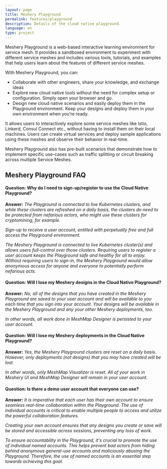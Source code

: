 ```yaml
---
layout: page
title: Meshery Playground
permalink: features/playground
description: Details of the cloud native playground.
language: en
type: project
---
```

Meshery Playground is a web-based interactive learning environment for service mesh. It provides a sandboxed environment to experiment with different service meshes and includes various tools, tutorials, and examples that help users learn about the features of different service meshes.

With Meshery Playground, you can:

- Collaborate with other engineers, share your knowledge, and exchange ideas
- Explore new cloud native tools without the need for complex setup or configuration. Simply open your browser and go.
- Design new cloud native scenarios and easily deploy them in the Playground environment. Keep your designs and deploy them in your own environment when you’re ready.


It allows users to interactively explore some service meshes like Istio, Linkerd, Consul Connect etc., without having to install them on their local machines. Users can create virtual services and deploy sample applications using these meshes and observe their behavior in real-time.

Meshery Playground also has pre-built scenarios that demonstrate how to implement specific use-cases such as traffic splitting or circuit breaking across multiple Service Meshes.

## Meshery Playground FAQ
#### Question: Why do I need to sign-up/register to use the Cloud Native Playground?
**Answer:** _The Playground is connected to live Kubernetes clusters, and while these clusters are refreshed on a daily basis, the clusters do need to be protected from nefarious actors, who might use these clusters for cryptomining, for example._

_Sign-up to receive a user account, entitled with perpetually free and full access the Playground environment._

_The Meshery Playground is connected to live Kubernetes cluster(s) and allows users full-control over those clusters. Requiring users to register a user account keeps the Playground safe and healthy for all to enjoy. Without requiring users to sign-in, the Meshery Playground would allow anonymous access for anyone and everyone to potentially perform nefarious acts._


#### Question: Will I lose my Meshery designs in the Cloud Native Playground?
**Answer:** _No, all of the designs that you have created in the Meshery Playground are saved to your user account and will be available to you each time that you sign into your account. Your designs will be available in the Meshery Playground and any your other Meshery deployments, too._

_In other words, all work done in MeshMap Designer is persisted to your user account._


#### Question: Will I lose my Meshery deployments in the Cloud Native Playground?
**Answer:** _Yes, the Meshery Playground clusters are reset on a daily basis. However, only deployments (not designs) that you may have created will be lost._

_In other words, only MeshMap Visualizer is reset. All of your work in Meshery UI and MeshMap Designer will remain in your user account._

#### Question: Is there a demo user account that everyone can use? 
**Answer:** _It is imperative that each user has their own account to ensure seamless real-time collaboration within the Playground. The use of individual accounts is critical to enable multiple people to access and utilize the powerful collaboration features._

_Creating your own account ensures that any designs you create or save will be stored and accessible across sessions, preventing any loss of work._

_To ensure accountability in the Playground, it's crucial to promote the use of individual named accounts. This helps prevent bad actors from hiding behind anonymous general-use accounts and maliciously abusing the Playground. Therefore, the use of named accounts is an essential step towards achieving this goal._